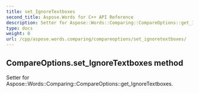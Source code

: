 ```yaml
---
title: set_IgnoreTextboxes
second_title: Aspose.Words for C++ API Reference
description: Setter for Aspose::Words::Comparing::CompareOptions::get_IgnoreTextboxes. 
type: docs
weight: 0
url: /cpp/aspose.words.comparing/compareoptions/set_ignoretextboxes/
---
```

## CompareOptions.set_IgnoreTextboxes method


Setter for Aspose::Words::Comparing::CompareOptions::get_IgnoreTextboxes. 

